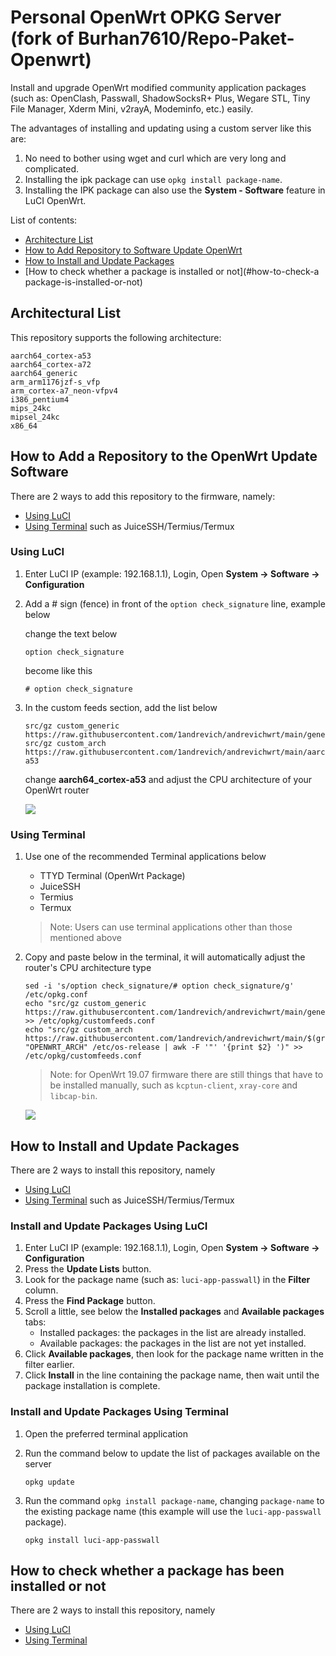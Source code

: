 # Personal OpenWrt OPKG Server (fork of Burhan7610/Repo-Paket-Openwrt)
Install and upgrade OpenWrt modified community application packages (such as: OpenClash, Passwall, ShadowSocksR+ Plus, Wegare STL, Tiny File Manager, Xderm Mini, v2rayA, Modeminfo, etc.) easily.

The advantages of installing and updating using a custom server like this are:
1. No need to bother using wget and curl which are very long and complicated.
2. Installing the ipk package can use `opkg install package-name`.
3. Installing the IPK package can also use the **System - Software** feature in LuCI OpenWrt.

List of contents:
- [Architecture List](#architecture-list)
- [How to Add Repository to Software Update OpenWrt](#how-to-add-repository-to-software-update-openwrt)
- [How to Install and Update Packages](#how-to-install-and-update-packages)
- [How to check whether a package is installed or not](#how-to-check-a package-is-installed-or-not)

## Architectural List
This repository supports the following architecture:

```
aarch64_cortex-a53
aarch64_cortex-a72
aarch64_generic
arm_arm1176jzf-s_vfp
arm_cortex-a7_neon-vfpv4
i386_pentium4
mips_24kc
mipsel_24kc
x86_64
```

## How to Add a Repository to the OpenWrt Update Software
There are 2 ways to add this repository to the firmware, namely:
- [Using LuCI](#using-luci)
- [Using Terminal](#using-terminal) such as JuiceSSH/Termius/Termux


### Using LuCI

   1. Enter LuCI IP (example: 192.168.1.1), Login, Open **System -> Software -> Configuration**
  
   2. Add a # sign (fence) in front of the ```option check_signature``` line, example below
  
       change the text below
      
       ```
       option check_signature
       ```
      
       become like this
      
       ```
       # option check_signature
       ```

   3. In the custom feeds section, add the list below

       ```
       src/gz custom_generic https://raw.githubusercontent.com/1andrevich/andrevichwrt/main/generic
       src/gz custom_arch https://raw.githubusercontent.com/1andrevich/andrevichwrt/main/aarch64_cortex-a53
       ```

       change **aarch64_cortex-a53** and adjust the CPU architecture of your OpenWrt router

       ![](https://raw.githubusercontent.com/Burhan7610/Repo-Paket-Openwrt/main/preview/preview1.gif)
 
### Using Terminal
   1. Use one of the recommended Terminal applications below
       - TTYD Terminal (OpenWrt Package)
       - JuiceSSH
       - Termius
       - Termux
      
       > Note: Users can use terminal applications other than those mentioned above
  
   2. Copy and paste below in the terminal, it will automatically adjust the router's CPU architecture type
      
       ```
       sed -i 's/option check_signature/# option check_signature/g' /etc/opkg.conf
       echo "src/gz custom_generic https://raw.githubusercontent.com/1andrevich/andrevichwrt/main/generic" >> /etc/opkg/customfeeds.conf
       echo "src/gz custom_arch https://raw.githubusercontent.com/1andrevich/andrevichwrt/main/$(grep "OPENWRT_ARCH" /etc/os-release | awk -F '"' '{print $2} ')" >> /etc/opkg/customfeeds.conf
       ```

       > Note: for OpenWrt 19.07 firmware there are still things that have to be installed manually, such as `kcptun-client`, `xray-core` and `libcap-bin`.
    
       ![](https://raw.githubusercontent.com/1andrevich/andrevichwrt/main/preview/preview2.gif)
    

## How to Install and Update Packages
There are 2 ways to install this repository, namely
- [Using LuCI](#install-and-update-packages-using-luci)
- [Using Terminal](#install-and-update-packages-using-terminal) such as JuiceSSH/Termius/Termux

### Install and Update Packages Using LuCI
   1. Enter LuCI IP (example: 192.168.1.1), Login, Open **System -> Software -> Configuration**
   2. Press the **Update Lists** button.
   3. Look for the package name (such as: `luci-app-passwall`) in the **Filter** column.
   4. Press the **Find Package** button.
   5. Scroll a little, see below the **Installed packages** and **Available packages** tabs:
       - Installed packages: the packages in the list are already installed.
       - Available packages: the packages in the list are not yet installed.
   6. Click **Available packages**, then look for the package name written in the filter earlier.
   7. Click **Install** in the line containing the package name, then wait until the package installation is complete.
 
### Install and Update Packages Using Terminal
   1. Open the preferred terminal application
   2. Run the command below to update the list of packages available on the server
       ```
       opkg update
       ```
  
   3. Run the command `opkg install package-name`, changing `package-name` to the existing package name (this example will use the `luci-app-passwall` package).
      
       ```
       opkg install luci-app-passwall
       ```

## How to check whether a package has been installed or not
There are 2 ways to install this repository, namely
- [Using LuCI](#how-to-check-package-status-with-luci)
- [Using Terminal](#how-to-check-package-status)
